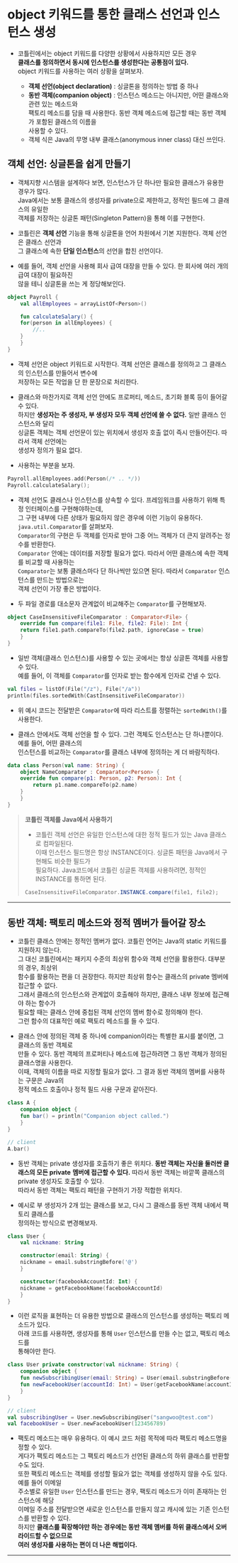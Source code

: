 # object 키워드를 통한 클래스 선언과 인스턴스 생성

- 코틀린에서는 object 키워드를 다양한 상황에서 사용하지만 모든 경우  
  **클래스를 정의하면서 동시에 인스턴스를 생성한다는 공통점이 있다.**  
  object 키워드를 사용하는 여러 상황을 살펴보자.

  - **객체 선언(object declaration)** : 싱글톤을 정의하는 방법 중 하나
  - **동반 객체(companion object)** : 인스턴스 메소드는 아니지만, 어떤 클래스와 관련 있는 메소드와  
    팩토리 메소드를 담을 때 사용한다. 동반 객체 메소드에 접근할 때는 동반 객체가 포함된 클래스의 이름을  
    사용할 수 있다.
  - 객체 식은 Java의 무명 내부 클래스(anonymous inner class) 대신 쓰인다.

## 객체 선언: 싱글톤을 쉽게 만들기

- 객체지향 시스템을 설계하다 보면, 인스턴스가 단 하나만 필요한 클래스가 유용한 경우가 많다.  
  Java에서는 보통 클래스의 생성자를 private으로 제한하고, 정적인 필드에 그 클래스의 유일한  
  객체를 저장하는 싱글톤 패턴(Singleton Pattern)을 통해 이를 구현한다.

- 코틀린은 **객체 선언** 기능을 통해 싱글톤을 언어 차원에서 기본 지원한다. 객체 선언은 클래스 선언과  
  그 클래스에 속한 **단일 인스턴스**의 선언을 합친 선언이다.

- 예를 들어, 객체 선언을 사용해 회사 급여 대장을 만들 수 있다. 한 회사에 여러 개의 급여 대장이 필요하진  
  않을 테니 싱글톤을 쓰는 게 정당해보인다.

```kt
object Payroll {
    val allEmployees = arrayListOf<Person>()

    fun calculateSalary() {
	for(person in allEmployees) {
	    //..
	}
    }
}
```

- 객체 선언은 object 키워드로 시작한다. 객체 선언은 클래스를 정의하고 그 클래스의 인스턴스를 만들어서 변수에  
  저장하는 모든 작업을 단 한 문장으로 처리한다.

- 클래스와 마찬가지로 객체 선언 안에도 프로퍼티, 메소드, 초기화 블록 등이 들어갈 수 있다.  
  하지만 **생성자는 주 생성자, 부 생성자 모두 객체 선언에 쓸 수 없다.** 일반 클래스 인스턴스와 달리  
  싱글톤 객체는 객체 선언문이 있는 위치에서 생성자 호출 없이 즉시 만들어진다. 따라서 객체 선언에는  
  생성자 정의가 필요 없다.

- 사용하는 부분을 보자.

```kt
Payroll.allEmployees.add(Person(/* .. */))
Payroll.calculateSalary();
```

- 객체 선언도 클래스나 인스턴스를 상속할 수 있다. 프레임워크를 사용하기 위해 특정 인터페이스를 구현해야하는데,  
  그 구현 내부에 다른 상태가 필요하지 않은 경우에 이런 기능이 유용하다. `java.util.Comparator`를 살펴보자.  
  `Comparator`의 구현은 두 객체를 인자로 받아 그중 어느 객체가 더 큰지 알려주는 정수를 반환한다.  
  `Comparator` 안에는 데이터를 저장할 필요가 없다. 따라서 어떤 클래스에 속한 객체를 비교할 때 사용하는  
  `Comparator`는 보통 클래스마다 단 하나씩만 있으면 된다. 따라서 `Comparator` 인스턴스를 만드는 방법으로는  
  객체 선언이 가장 좋은 방법이다.

- 두 파일 경로를 대소문자 관계없이 비교해주는 `Comparator`를 구현해보자.

```kt
object CaseInsensitiveFileComparator : Comparator<File> {
    override fun compare(file1: File, file2: File): Int {
	return file1.path.compareTo(file2.path, ignoreCase = true)
    }
}
```

- 일반 객체(클래스 인스턴스)를 사용할 수 있는 곳에서는 항상 싱글톤 객체를 사용할 수 있다.  
  예를 들어, 이 객체를 `Comparator`를 인자로 받는 함수에게 인자로 건넬 수 있다.

```kt
val files = listOf(File("/z"), File("/a"))
println(files.sortedWith(CastInsensitiveFileComparator))
```

- 위 예시 코드는 전달받은 `Comparator`에 따라 리스트를 정렬하는 `sortedWith()`를 사용한다.

- 클래스 안에서도 객체 선언을 할 수 있다. 그런 객체도 인스턴스는 단 하나뿐이다. 예를 들어, 어떤 클래스의  
  인스턴스를 비교하는 `Comparator`를 클래스 내부에 정의하는 게 더 바람직하다.

```kt
data class Person(val name: String) {
    object NameComparator : Comparator<Person> {
	override fun compare(p1: Person, p2: Person): Int {
	    return p1.name.compareTo(p2.name)
	}
    }
}
```

> **코틀린 객체를 Java에서 사용하기**
>
> - 코틀린 객체 선언은 유일한 인스턴스에 대한 정적 필드가 있는 Java 클래스로 컴파일된다.  
>   이때 인스턴스 필드명은 항상 INSTANCE이다. 싱글톤 패턴을 Java에서 구현해도 비슷한 필드가  
>   필요하다. Java코드에서 코틀린 싱글톤 객체를 사용하려면, 정적인 INSTANCE를 통하면 된다.
>
> ```java
> CaseInsensitiveFileComparator.INSTANCE.compare(file1, file2);
> ```

<hr/>

## 동반 객체: 팩토리 메소드와 정적 멤버가 들어갈 장소

- 코틀린 클래스 안에는 정적인 멤버가 없다. 코틀린 언어는 Java의 static 키워드를 지원하지 않는다.  
  그 대신 코틀린에서는 패키지 수준의 최상위 함수와 객체 선언을 활용한다. 대부분의 경우, 최상위  
  함수를 활용하는 편을 더 권장한다. 하지만 최상위 함수는 클래스의 private 멤버에 접근할 수 없다.  
  그래서 클래스의 인스턴스와 관계없이 호출해야 하지만, 클래스 내부 정보에 접근해야 하는 함수가  
  필요할 때는 클래스 안에 중첩된 객체 선언의 멤버 함수로 정의해야 한다.  
  그런 함수의 대표적인 예로 팩토리 메소드를 들 수 있다.

- 클래스 안에 정의된 객체 중 하나에 companion이라는 특별한 표시를 붙이면, 그 클래스의 동반 객체로  
  만들 수 있다. 동반 객체의 프로퍼티나 메소드에 접근하려면 그 동반 객체가 정의된 클래스명을 사용한다.  
  이때, 객체의 이름을 따로 지정할 필요가 없다. 그 결과 동반 객체의 멤버를 사용하는 구문은 Java의  
  정적 메소드 호출이나 정적 필드 사용 구문과 같아진다.

```kt
class A {
    companion object {
	fun bar() = println("Companion object called.")
    }
}

// client
A.bar()
```

- 동반 객체는 private 생성자를 호출하기 좋은 위치다. **동반 객체는 자신을 둘러싼 클래스의 모든 private**
  **멤버에 접근할 수 있다.** 따라서 동반 객체는 바깥쪽 클래스의 private 생성자도 호출할 수 있다.  
  따라서 동반 객체는 팩토리 패턴을 구현하기 가장 적합한 위치다.

- 예시로 부 생성자가 2개 있는 클래스를 보고, 다시 그 클래스를 동반 객체 내에서 팩토리 클래스를  
  정의하는 방식으로 변경해보자.

```kt
class User {
    val nickname: String

    constructor(email: String) {
	nickname = email.substringBefore('@')
    }

    constructor(facebookAccountId: Int) {
	nickname = getFacebookName(facebookAccountId)
    }
}
```

- 이런 로직을 표현하는 더 유용한 방법으로 클래스의 인스턴스를 생성하는 팩토리 메소드가 있다.  
  아래 코드를 사용하면, 생성자를 통해 `User` 인스턴스를 만들 수는 없고, 팩토리 메소드를  
  통해야만 한다.

```kt
class User private constructor(val nickname: String) {
    companion object {
	fun newSubscribingUser(email: String) = User(email.substringBefore('@'))
	fun newFacebookUser(accountId: Int) = User(getFacebookName(accountId))
    }
}

// client
val subscribingUser = User.newSubscribingUser("sangwoo@test.com")
val facebookUser = User.newFacebookUser(123456789)
```

- 팩토리 메소드는 매우 유용하다. 이 예시 코드 처럼 목적에 따라 팩토리 메소드명을 정할 수 있다.  
  게다가 팩토리 메소드는 그 팩토리 메소드가 선언된 클래스의 하위 클래스를 반환할 수도 있다.  
  또한 팩토리 메소드는 객체를 생성할 필요가 없는 객체를 생성하지 않을 수도 있다. 예를 들어 이메일  
  주소별로 유일한 `User` 인스턴스를 만드는 경우, 팩토리 메소드가 이미 존재하는 인스턴스에 해당  
  이메일 주소를 전달받으면 새로운 인스턴스를 만들지 않고 캐시에 있는 기존 인스턴스를 반환할 수 있다.  
  하지만 **클래스를 확장해야만 하는 경우에는 동반 객체 멤버를 하위 클래스에서 오버라이드할 수 없으므로**  
  **여러 생성자를 사용하는 편이 더 나은 해법이다.**

<hr/>
